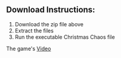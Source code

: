 ## Download Instructions:
<ol>
  <li>Download the zip file above</li>
  <li>Extract the files</li>
  <li>Run the executable Christmas Chaos file</li>
</ol>

The game's <a href = "https://drive.google.com/file/d/1kYzlezzYe2RqMigS9hmgjR_e3hIevhcK/view?usp=sharing"> Video </a>
